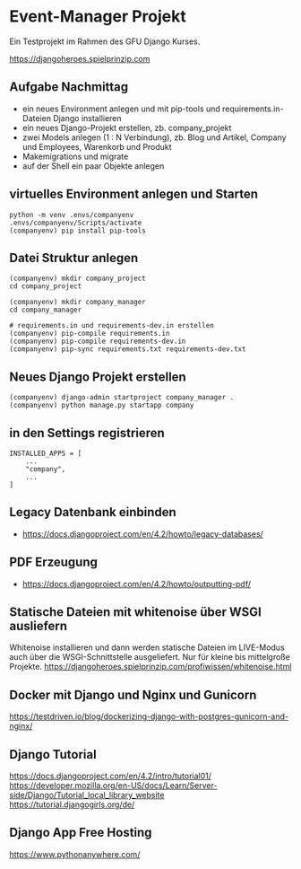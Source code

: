 # Event-Manager Projekt

Ein Testprojekt im Rahmen des GFU Django Kurses.

https://djangoheroes.spielprinzip.com


## Aufgabe Nachmittag

- ein neues Environment anlegen und mit pip-tools und requirements.in-Dateien Django installieren
- ein neues Django-Projekt erstellen, zb. company_projekt
- zwei Models anlegen (1 : N Verbindung), zb. Blog und Artikel, Company und Employees, Warenkorb und Produkt
- Makemigrations und migrate
- auf der Shell ein paar Objekte anlegen

## virtuelles Environment  anlegen und Starten

    python -m venv .envs/companyenv
    .envs/companyenv/Scripts/activate
    (companyenv) pip install pip-tools

## Datei Struktur anlegen

    (companyenv) mkdir company_project
    cd company_project

    (companyenv) mkdir company_manager
    cd company_manager

    # requirements.in und requirements-dev.in erstellen
    (companyenv) pip-compile requirements.in
    (companyenv) pip-compile requirements-dev.in
    (companyenv) pip-sync requirements.txt requirements-dev.txt


## Neues Django Projekt erstellen

    (companyenv) django-admin startproject company_manager .
    (companyenv) python manage.py startapp company

## in den Settings registrieren

    INSTALLED_APPS = [
        ...
        "company",
        ...
    ]

## Legacy Datenbank einbinden
- https://docs.djangoproject.com/en/4.2/howto/legacy-databases/

## PDF Erzeugung
- https://docs.djangoproject.com/en/4.2/howto/outputting-pdf/

## Statische Dateien mit whitenoise über WSGI ausliefern
Whitenoise installieren und dann werden statische Dateien im LIVE-Modus auch
über die WSGI-Schnittstelle ausgeliefert. Nur für kleine bis mittelgroße Projekte.
https://djangoheroes.spielprinzip.com/profiwissen/whitenoise.html

## Docker mit Django und Nginx und Gunicorn
https://testdriven.io/blog/dockerizing-django-with-postgres-gunicorn-and-nginx/

## Django Tutorial
https://docs.djangoproject.com/en/4.2/intro/tutorial01/
https://developer.mozilla.org/en-US/docs/Learn/Server-side/Django/Tutorial_local_library_website
https://tutorial.djangogirls.org/de/

## Django App Free Hosting
https://www.pythonanywhere.com/
